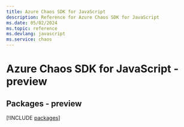 ```yaml
---
title: Azure Chaos SDK for JavaScript
description: Reference for Azure Chaos SDK for JavaScript
ms.date: 05/02/2024
ms.topic: reference
ms.devlang: javascript
ms.service: chaos
---
```

# Azure Chaos SDK for JavaScript - preview
## Packages - preview
[!INCLUDE [packages](chaos-index.md)]